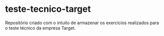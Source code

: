 # teste-tecnico-target
Repositório criado com o intuito de armazenar os exercícios realizados para o teste técnico da empresa Target. 
